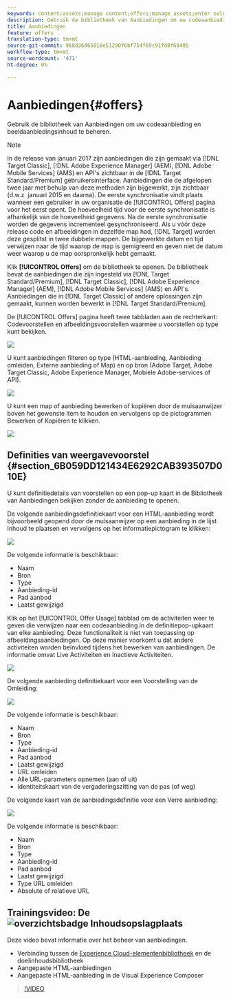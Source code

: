 ```yaml
---
keywords: content;assets;manage content;offers;manage assets;enter selection mode;selection mode
description: Gebruik de bibliotheek van Aanbiedingen om uw codeaanbieding en beeldaanbiedingsinhoud te beheren.
title: Aanbiedingen
feature: offers
translation-type: tm+mt
source-git-commit: 968d36d65016e51290f6bf754f69c91fd8f68405
workflow-type: tm+mt
source-wordcount: '471'
ht-degree: 0%

---
```



# Aanbiedingen{#offers}

Gebruik de bibliotheek van Aanbiedingen om uw codeaanbieding en beeldaanbiedingsinhoud te beheren.

>[!NOTE]
>
>In de release van januari 2017 zijn aanbiedingen die zijn gemaakt via [!DNL Target Classic], [!DNL Adobe Experience Manager] (AEM), [!DNL Adobe Mobile Services] (AMS) en API&#39;s zichtbaar in de [!DNL Target Standard/Premium] gebruikersinterface. Aanbiedingen die de afgelopen twee jaar met behulp van deze methoden zijn bijgewerkt, zijn zichtbaar (d.w.z. januari 2015 en daarna). De eerste synchronisatie vindt plaats wanneer een gebruiker in uw organisatie de [!UICONTROL Offers] pagina voor het eerst opent. De hoeveelheid tijd voor de eerste synchronisatie is afhankelijk van de hoeveelheid gegevens. Na de eerste synchronisatie worden de gegevens incrementeel gesynchroniseerd. Als u vóór deze release code en afbeeldingen in dezelfde map had, [!DNL Target] worden deze gesplitst in twee dubbele mappen. De bijgewerkte datum en tijd verwijzen naar de tijd waarop de map is gemigreerd en geven niet de datum weer waarop u de map oorspronkelijk hebt gemaakt.

Klik **[!UICONTROL Offers]** om de bibliotheek te openen. De bibliotheek bevat de aanbiedingen die zijn ingesteld via [!DNL Target Standard/Premium], [!DNL Target Classic], [!DNL Adobe Experience Manager] (AEM), [!DNL Adobe Mobile Services] (AMS) en API&#39;s. Aanbiedingen die in [!DNL Target Classic] of andere oplossingen zijn gemaakt, kunnen worden bewerkt in [!DNL Target Standard/Premium].

De [!UICONTROL Offers] pagina heeft twee tabbladen aan de rechterkant: Codevoorstellen en afbeeldingsvoorstellen waarmee u voorstellen op type kunt bekijken.

![](assets/offers_page.png)

U kunt aanbiedingen filteren op type (HTML-aanbieding, Aanbieding omleiden, Externe aanbieding of Map) en op bron (Adobe Target, Adobe Target Classic, Adobe Experience Manager, Mobiele Adobe-services of API).

![](assets/offers_filter.png)

U kunt een map of aanbieding bewerken of kopiëren door de muisaanwijzer boven het gewenste item te houden en vervolgens op de pictogrammen Bewerken of Kopiëren te klikken.

![](assets/offer-picker-large.png)

## Definities van weergavevoorstel {#section_6B059DD121434E6292CAB393507D010E}

U kunt definitiedetails van voorstellen op een pop-up kaart in de Bibliotheek van Aanbiedingen bekijken zonder de aanbieding te openen.

De volgende aanbiedingsdefinitiekaart voor een HTML-aanbieding wordt bijvoorbeeld geopend door de muisaanwijzer op een aanbieding in de lijst Inhoud te plaatsen en vervolgens op het informatiepictogram te klikken:

![](assets/offer-card-html.png)

De volgende informatie is beschikbaar:

* Naam
* Bron
* Type
* Aanbieding-id
* Pad aanbod
* Laatst gewijzigd

Klik op het [!UICONTROL Offer Usage] tabblad om de activiteiten weer te geven die verwijzen naar een codeaanbieding in de definitiepop-upkaart van elke aanbieding. Deze functionaliteit is niet van toepassing op afbeeldingsaanbiedingen. Op deze manier voorkomt u dat andere activiteiten worden beïnvloed tijdens het bewerken van aanbiedingen. De informatie omvat Live Activiteiten en Inactieve Activiteiten.

![](assets/offer-card-usage.png)

De volgende aanbieding definitiekaart voor een Voorstelling van de Omleiding:

![](assets/offer-card-redirect.png)

De volgende informatie is beschikbaar:

* Naam
* Bron
* Type
* Aanbieding-id
* Pad aanbod
* Laatst gewijzigd
* URL omleiden
* Alle URL-parameters opnemen (aan of uit)
* Identiteitskaart van de vergaderingszitting van de pas (of weg)

De volgende kaart van de aanbiedingsdefinitie voor een Verre aanbieding:

![](assets/offer-card-remote.png)

De volgende informatie is beschikbaar:

* Naam
* Bron
* Type
* Aanbieding-id
* Pad aanbod
* Laatst gewijzigd
* Type URL omleiden
* Absolute of relatieve URL

## Trainingsvideo: De ![overzichtsbadge Inhoudsopslagplaats](/help/assets/overview.png)

Deze video bevat informatie over het beheer van aanbiedingen.

* Verbinding tussen de [Experience Cloud-elementenbibliotheek](https://experienceleague.adobe.com/docs/core-services/interface/assets/creative-cloud.html) en de doelinhoudsbibliotheek
* Aangepaste HTML-aanbiedingen
* Aangepaste HTML-aanbieding in de Visual Experience Composer

>[!VIDEO](https://video.tv.adobe.com/v/17387)